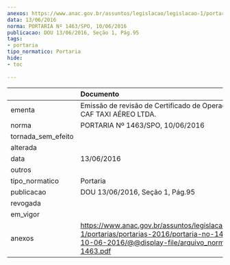 ```yaml
---
anexos: https://www.anac.gov.br/assuntos/legislacao/legislacao-1/portarias/portarias-2016/portaria-no-1463-spo-10-06-2016/@@display-file/arquivo_norma/PA2016-1463.pdf
data: 13/06/2016
norma: PORTARIA Nº 1463/SPO, 10/06/2016
publicacao: DOU 13/06/2016, Seção 1, Pág.95
tags:
- portaria
tipo_normatico: Portaria
hide: 
- toc 
 
---
```


|                    | Documento                                                                                                                                                      |
|:-------------------|:---------------------------------------------------------------------------------------------------------------------------------------------------------------|
| ementa             | Emissão de revisão de Certificado de Operador Aéreo - CAF TAXI AÉREO LTDA.                                                                                     |
| norma              | PORTARIA Nº 1463/SPO, 10/06/2016                                                                                                                               |
| tornada_sem_efeito |                                                                                                                                                                |
| alterada           |                                                                                                                                                                |
| data               | 13/06/2016                                                                                                                                                     |
| outros             |                                                                                                                                                                |
| tipo_normatico     | Portaria                                                                                                                                                       |
| publicacao         | DOU 13/06/2016, Seção 1, Pág.95                                                                                                                                |
| revogada           |                                                                                                                                                                |
| em_vigor           |                                                                                                                                                                |
| anexos             | https://www.anac.gov.br/assuntos/legislacao/legislacao-1/portarias/portarias-2016/portaria-no-1463-spo-10-06-2016/@@display-file/arquivo_norma/PA2016-1463.pdf |